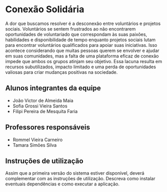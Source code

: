 # Conexão Solidária

A dor que buscamos resolver é a desconexão entre voluntários e projetos sociais. Voluntários se sentem frustrados ao não encontrarem oportunidades de voluntariado que correspondam às suas paixões, habilidades e disponibilidade de tempo enquanto projetos sociais lutam para encontrar voluntários qualificados para apoiar suas iniciativas. Isso acontece considerando que muitas pessoas querem se envolver e ajudar em suas comunidades, mas a falta de uma plataforma eficaz de conexão impede que ambos os grupos atinjam seu objetivo. Essa lacuna resulta em recursos subutilizados, impacto limitado e uma perda de oportunidades valiosas para criar mudanças positivas na sociedade.

## Alunos integrantes da equipe

* João Victor de Almeida Maia
* Sofia Grossi Vieira Santos
* Filipi Pereira de Mesquita Faria

## Professores responsáveis

* Rommel Vieira Carneiro
* Tamara Simões Silva

## Instruções de utilização

Assim que a primeira versão do sistema estiver disponível, deverá complementar com as instruções de utilização. Descreva como instalar eventuais dependências e como executar a aplicação.
